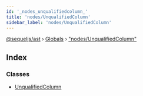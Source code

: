 ```yaml
---
id: '_nodes_unqualifiedcolumn_'
title: 'nodes/UnqualifiedColumn'
sidebar_label: 'nodes/UnqualifiedColumn'
---
```


[@sequeljs/ast](../index.md) › [Globals](../globals.md) ›
["nodes/UnqualifiedColumn"](_nodes_unqualifiedcolumn_.md)

## Index

### Classes

- [UnqualifiedColumn](../classes/_nodes_unqualifiedcolumn_.unqualifiedcolumn.md)
